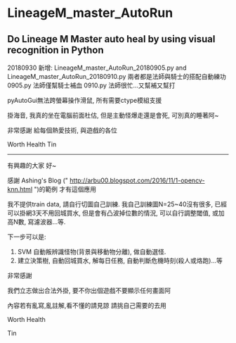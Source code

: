 # LineageM_master_AutoRun
Do Lineage M Master auto heal by using visual recognition in Python
------------------------------------------------------------------------------------------------------------------------
20180930
新增: LineageM_master_AutoRun_20180905.py and LineageM_master_AutoRun_20180910.py
兩者都是法師與騎士的搭配自動練功
0905.py 法師僅幫騎士補血
0910.py 法師很忙...又幫補又幫打

pyAutoGui無法跨螢幕操作滑鼠, 所有需要ctype模組支援

掛海音, 我真的坐在電腦前面杜估, 但是主動怪爆走還是會死, 可別真的睡著阿~

非常感謝
給每個熱愛技術, 與遊戲的各位

Worth
Health
Tin

------------------------------------------------------------------------------------------------------------------------
有興趣的大家 好~

感謝 Ashing's Blog (" http://arbu00.blogspot.com/2016/11/1-opencv-knn.html ")的範例 才有這個應用

我不提供train data, 請自行切圖自己訓練. 
我自己訓練圖N=25~40沒有很多, 已經可以掛網3天不用回城買水, 但是會有凸波掉位數的情況, 可以自行調整閾值, 或加高N數, 寫濾波器...等.

下一步可以是:
1. SVM 自動叛辨識怪物(背景與移動物分離), 做自動選怪.
2. 建立決策樹, 自動回城買水, 解每日任務, 自動判斷危機時刻(殺人或烙跑)...等

非常感謝

我們立志做出合法外掛, 要不你出個遊戲不要顯示任何畫面阿

內容若有亂寫,亂註解,看不懂的請見諒 請挑自己需要的去用

Worth
Health

Tin
